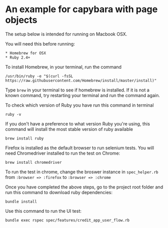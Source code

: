 An example for capybara with page objects
============================================================

The setup below is intended for running on Macbook OSX. 

You will need this before running: 

    * Homebrew for OSX 
    * Ruby 2.4+

To install Homebrew, in your terminal, run the command
 
    /usr/bin/ruby -e "$(curl -fsSL https://raw.githubusercontent.com/Homebrew/install/master/install)"
    
Type `brew` in your terminal to see if homebrew is installed. If it is not a known command, try restarting your terminal and run the command again.    

To check which version of Ruby you have run this command in terminal

    ruby -v

If you don't have a preference to what version Ruby you're using, this command will install the most stable version of ruby available

    brew install ruby
     
Firefox is installed as the default browser to run selenium tests. You will need Chromedriver installed to run the test on Chrome:     

    brew install chromedriver
    
To run the test in chrome, change the broswer instance in `spec_helper.rb` from `:browser => :firefox` to `:browser => :chrome`
     
Once you have completed the above steps, go to the project root folder and run this command to download ruby dependencies:  

    bundle install 
    
Use this command to run the UI test:

    bundle exec rspec spec/features/credit_app_user_flow.rb 
